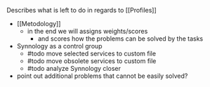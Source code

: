 Describes what is left to do in regards to [[Profiles]]
- [[Metodology]]
  - in the end we will assigns weights/scores
    - and scores how the problems can be solved by the tasks
- Synnology as a control group
	- #todo move selected services to custom file
	- #todo move obsolete services to custom file
	- #todo analyze Synnology closer
- point out additional problems that cannot be easily solved?
